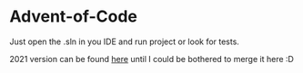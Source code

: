 # Advent-of-Code
Just open the .sln in you IDE and run project or look for tests.

2021 version can be found [here](https://github.com/xspeedasx/Advent-of-Code-2021) until I could be bothered to merge it here :D
